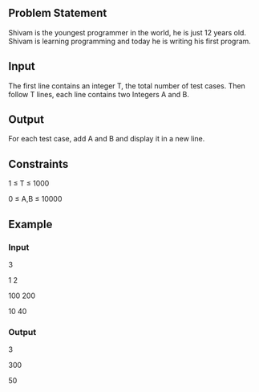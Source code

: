 ## Problem Statement

Shivam is the youngest programmer in the world, he is just 12 years old. Shivam is learning programming and today he is writing his first program. 

## Input
The first line contains an integer T, the total number of test cases. Then follow T lines, each line contains two Integers A and B.

## Output
For each test case, add A and B and display it in a new line.

## Constraints
1 ≤ T ≤ 1000

0 ≤ A,B ≤ 10000

## Example

### Input
3 

1     2

100     200

10    40

### Output

3

300

50
